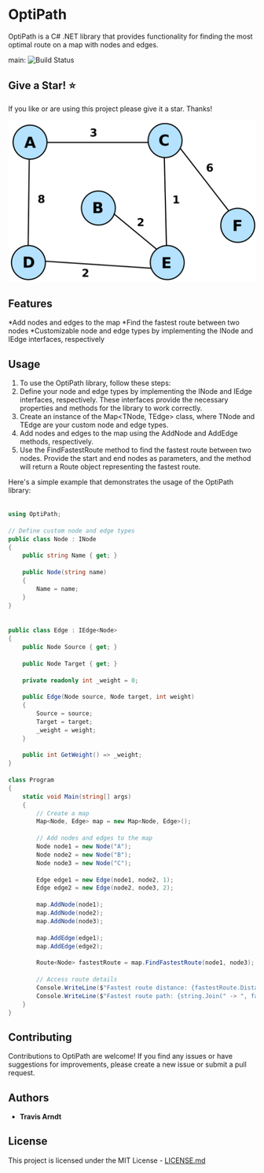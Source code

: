 # OptiPath
OptiPath is a C# .NET library that provides functionality for finding the most optimal route on a map with nodes and edges.

main: ![Build Status](https://github.com/Tmarndt1/XReflect/workflows/.NET/badge.svg?branch=main)

## Give a Star! :star:

If you like or are using this project please give it a star. Thanks!


![Alt text](./graph.png)

## Features
*Add nodes and edges to the map
*Find the fastest route between two nodes
*Customizable node and edge types by implementing the INode and IEdge<TNode> interfaces, respectively

<!-- ## Usage
To use XReflect in your project, follow these steps: -->

<!-- 1. Define your source and destination objects.
2. Configure the mapping rules using the XMapper fluent API.
3. Perform the object mapping using the Run method. -->

## Usage
1. To use the OptiPath library, follow these steps:
2. Define your node and edge types by implementing the INode and IEdge<TNode> interfaces, respectively. These interfaces provide the necessary properties and methods for the library to work correctly.
3. Create an instance of the Map<TNode, TEdge> class, where TNode and TEdge are your custom node and edge types.
4. Add nodes and edges to the map using the AddNode and AddEdge methods, respectively.
5. Use the FindFastestRoute method to find the fastest route between two nodes. Provide the start and end nodes as parameters, and the method will return a Route<TNode> object representing the fastest route.

Here's a simple example that demonstrates the usage of the OptiPath library:

```csharp

using OptiPath;

// Define custom node and edge types
public class Node : INode
{
    public string Name { get; }

    public Node(string name)
    {
        Name = name;
    }
}


public class Edge : IEdge<Node>
{
    public Node Source { get; }

    public Node Target { get; }

    private readonly int _weight = 0;

    public Edge(Node source, Node target, int weight)
    {
        Source = source;
        Target = target;
        _weight = weight;
    }

    public int GetWeight() => _weight;
}

class Program
{
    static void Main(string[] args)
    {
        // Create a map
        Map<Node, Edge> map = new Map<Node, Edge>();

        // Add nodes and edges to the map
        Node node1 = new Node("A");
        Node node2 = new Node("B");
        Node node3 = new Node("C");

        Edge edge1 = new Edge(node1, node2, 1);
        Edge edge2 = new Edge(node2, node3, 2);

        map.AddNode(node1);
        map.AddNode(node2);
        map.AddNode(node3);

        map.AddEdge(edge1);
        map.AddEdge(edge2);

        Route<Node> fastestRoute = map.FindFastestRoute(node1, node3);

        // Access route details
        Console.WriteLine($"Fastest route distance: {fastestRoute.Distance}"); // Equals 2
        Console.WriteLine($"Fastest route path: {string.Join(" -> ", fastestRoute.Path)}"); // A -> B -> C
    }
}

```
## Contributing
Contributions to OptiPath are welcome! If you find any issues or have suggestions for improvements, please create a new issue or submit a pull request.

## Authors

- **Travis Arndt**

## License

This project is licensed under the MIT License - [LICENSE.md](LICENSE)
